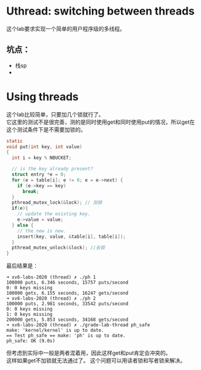 # Uthread: switching between threads 
这个lab要求实现一个简单的用户程序级的多线程。
## 坑点：
* 栈sp
* 
# Using threads 
这个lab比较简单，只要加几个锁就行了。  
它这里的测试不是很完善，测的是同时使用get和同时使用put的情况，所以get在这个测试条件下是不需要加锁的。
```c
static 
void put(int key, int value)
{
  int i = key % NBUCKET;

  // is the key already present?
  struct entry *e = 0;
  for (e = table[i]; e != 0; e = e->next) {
    if (e->key == key)
      break;
  }
  pthread_mutex_lock(&lock); // 加锁
  if(e){
    // update the existing key.
    e->value = value;
  } else {
    // the new is new.
    insert(key, value, &table[i], table[i]);
  }
  pthread_mutex_unlock(&lock); //去锁
}
```
最后结果是：
```
➜ xv6-labs-2020 (thread) ✗ ./ph 1             
100000 puts, 6.346 seconds, 15757 puts/second
0: 0 keys missing
100000 gets, 6.155 seconds, 16247 gets/second
➜ xv6-labs-2020 (thread) ✗ ./ph 2 
100000 puts, 2.981 seconds, 33542 puts/second
0: 0 keys missing
1: 0 keys missing
200000 gets, 5.853 seconds, 34168 gets/second
➜ xv6-labs-2020 (thread) ✗ ./grade-lab-thread ph_safe
make: 'kernel/kernel' is up to date.
== Test ph_safe == make: 'ph' is up to date.
ph_safe: OK (9.0s) 
```
但考虑到实际中一般是两者混着用，因此这样get和put肯定会冲突的。  
这样如果get不加锁就无法通过了。
这个问题可以用读者锁和写者锁来解决。
